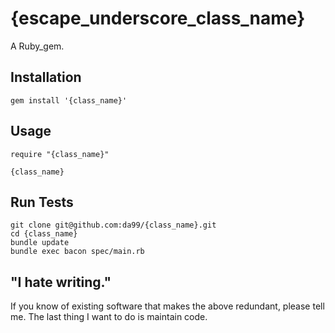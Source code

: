 
{escape_underscore_class_name}
================

A Ruby\_gem.

Installation
------------

    gem install '{class_name}'

Usage
------

    require "{class_name}"
    
    {class_name}


Run Tests
---------

    git clone git@github.com:da99/{class_name}.git
    cd {class_name}
    bundle update
    bundle exec bacon spec/main.rb

"I hate writing."
-----------------------------

If you know of existing software that makes the above redundant,
please tell me. The last thing I want to do is maintain code.

